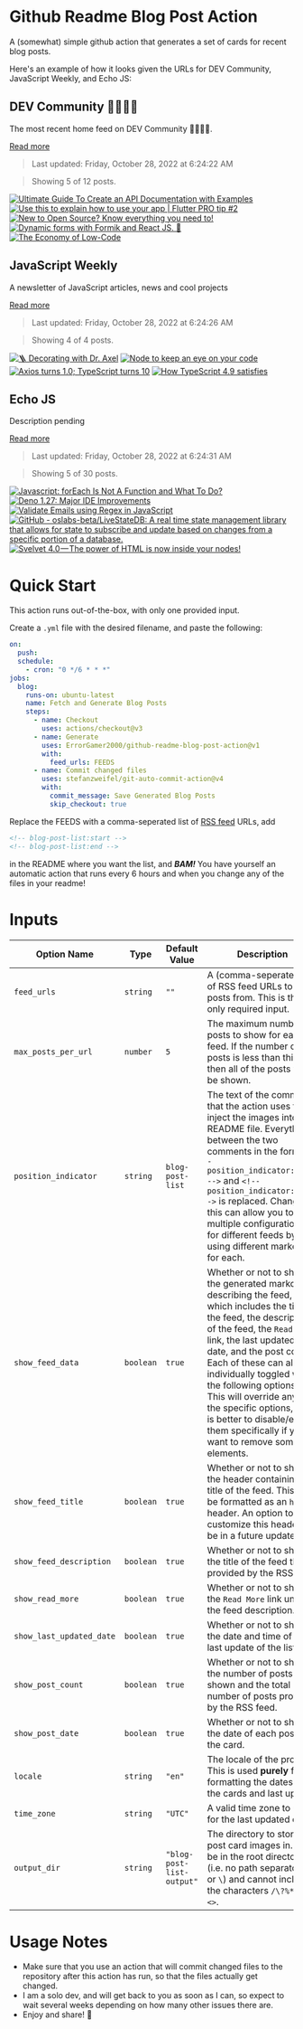 # Github Readme Blog Post Action

A (somewhat) simple github action that generates a set of cards for recent blog posts.

Here's an example of how it looks given the URLs for DEV Community, JavaScript Weekly, and Echo JS:

<!-- post-list:start -->
## DEV Community 👩‍💻👨‍💻

The most recent home feed on DEV Community 👩‍💻👨‍💻.

[Read more](https://dev.to)
> Last updated: Friday, October 28, 2022 at 6:24:22 AM

> Showing 5 of 12 posts.

[![Ultimate Guide To Create an API Documentation with Examples](https://raw.githubusercontent.com/ErrorGamer2000/github-readme-blog-post-action/main/generated_files/DEV_Community_👩‍💻👨‍💻/Ultimate_Guide_To_Create_an_API_Documentation_with_Examples.svg)](https://dev.to/document360/ultimate-guide-to-create-an-api-documentation-with-examples-2n2d)
[![Use this to explain how to use your app | Flutter PRO tip #2](https://raw.githubusercontent.com/ErrorGamer2000/github-readme-blog-post-action/main/generated_files/DEV_Community_👩‍💻👨‍💻/Use_this_to_explain_how_to_use_your_app___Flutter_PRO_tip__2.svg)](https://dev.to/svprdga/use-this-to-explain-how-to-use-your-app-flutter-pro-tip-2-1clp)
[![New to Open Source? Know everything you need to!](https://raw.githubusercontent.com/ErrorGamer2000/github-readme-blog-post-action/main/generated_files/DEV_Community_👩‍💻👨‍💻/New_to_Open_Source__Know_everything_you_need_to!.svg)](https://dev.to/prakhartiwari0/new-to-open-source-know-everything-you-need-to-3gl2)
[![Dynamic forms with Formik and React JS. 📝](https://raw.githubusercontent.com/ErrorGamer2000/github-readme-blog-post-action/main/generated_files/DEV_Community_👩‍💻👨‍💻/Dynamic_forms_with_Formik_and_React_JS._📝.svg)](https://dev.to/franklin030601/dynamic-forms-with-formik-and-react-js-3no1)
[![The Economy of Low-Code](https://raw.githubusercontent.com/ErrorGamer2000/github-readme-blog-post-action/main/generated_files/DEV_Community_👩‍💻👨‍💻/The_Economy_of_Low-Code.svg)](https://dev.to/polterguy/the-economy-of-low-code-507h)


## JavaScript Weekly

A newsletter of JavaScript articles, news and cool projects

[Read more](https://javascriptweekly.com/)
> Last updated: Friday, October 28, 2022 at 6:24:26 AM

> Showing 4 of 4 posts.

[![🪜 Decorating with Dr. Axel](https://raw.githubusercontent.com/ErrorGamer2000/github-readme-blog-post-action/main/generated_files/JavaScript_Weekly/🪜_Decorating_with_Dr._Axel.svg)](https://javascriptweekly.com/issues/611)
[![Node to keep an eye on your code](https://raw.githubusercontent.com/ErrorGamer2000/github-readme-blog-post-action/main/generated_files/JavaScript_Weekly/Node_to_keep_an_eye_on_your_code.svg)](https://javascriptweekly.com/issues/610)
[![Axios turns 1.0; TypeScript turns 10](https://raw.githubusercontent.com/ErrorGamer2000/github-readme-blog-post-action/main/generated_files/JavaScript_Weekly/Axios_turns_1.0;_TypeScript_turns_10.svg)](https://javascriptweekly.com/issues/609)
[![How TypeScript 4.9 satisfies](https://raw.githubusercontent.com/ErrorGamer2000/github-readme-blog-post-action/main/generated_files/JavaScript_Weekly/How_TypeScript_4.9_satisfies.svg)](https://javascriptweekly.com/issues/608)


## Echo JS

Description pending

[Read more](
http://www.echojs.com
)
> Last updated: Friday, October 28, 2022 at 6:24:31 AM

> Showing 5 of 30 posts.

[![Javascript: forEach Is Not A Function and What To Do?](https://raw.githubusercontent.com/ErrorGamer2000/github-readme-blog-post-action/main/generated_files/_Echo_JS_/Javascript__forEach_Is_Not_A_Function_and_What_To_Do_.svg)](https://nerdleveltech.com/javascript-foreach-is-not-a-function-and-what-to-do/)
[![Deno 1.27: Major IDE Improvements](https://raw.githubusercontent.com/ErrorGamer2000/github-readme-blog-post-action/main/generated_files/_Echo_JS_/Deno_1.27__Major_IDE_Improvements.svg)](https://deno.com/blog/v1.27)
[![Validate Emails using Regex in JavaScript](https://raw.githubusercontent.com/ErrorGamer2000/github-readme-blog-post-action/main/generated_files/_Echo_JS_/Validate_Emails_using_Regex_in_JavaScript.svg)](
https://masteringjs.io/tutorials/fundamentals/email-regex
)
[![GitHub - oslabs-beta/LiveStateDB: A real time state management library that allows for state to subscribe and update based on changes from a specific portion of a database.](https://raw.githubusercontent.com/ErrorGamer2000/github-readme-blog-post-action/main/generated_files/_Echo_JS_/GitHub_-_oslabs-beta_LiveStateDB__A_real_time_state_management_library_that_allows_for_state_to_subscribe_and_update_based_on_changes_from_a_specific_portion_of_a_database..svg)](https://github.com/oslabs-beta/LiveStateDB)
[![Svelvet 4.0 — The power of HTML is now inside your nodes!](https://raw.githubusercontent.com/ErrorGamer2000/github-readme-blog-post-action/main/generated_files/_Echo_JS_/Svelvet_4.0_—_The_power_of_HTML_is_now_inside_your_nodes!.svg)](https://medium.com/@MauricioACastro/svelvet-4-0-the-power-of-html-is-now-inside-your-nodes-3d96823096e3)


<!-- post-list:end -->

# Quick Start

This action runs out-of-the-box, with only one provided input.

Create a `.yml` file with the desired filename, and paste the following:

```yml
on:
  push:
  schedule:
    - cron: "0 */6 * * *"
jobs:
  blog:
    runs-on: ubuntu-latest
    name: Fetch and Generate Blog Posts
    steps:
      - name: Checkout
        uses: actions/checkout@v3
      - name: Generate
        uses: ErrorGamer2000/github-readme-blog-post-action@v1
        with:
          feed_urls: FEEDS
      - name: Commit changed files
        uses: stefanzweifel/git-auto-commit-action@v4
        with:
          commit_message: Save Generated Blog Posts
          skip_checkout: true
```

Replace the FEEDS with a comma-seperated list of [RSS feed](https://rss.com/blog/how-do-rss-feeds-work/) URLs, add

```md
<!-- blog-post-list:start -->
<!-- blog-post-list:end -->
```

in the README where you want the list, and **_BAM!_** You have yourself an automatic action that runs every 6 hours and when you change any of the files in your readme!

# Inputs

<table>
  <thead>
    <tr>
      <th>Option Name</th>
      <th>Type</th>
      <th>Default Value</th>
      <th>Description</th>
    </tr>
  </thead>
  <tbody>
    <tr>
      <td><code>feed_urls</code></td>
      <td><code>string</code></td>
      <td><code>""</code></td>
      <td>A (comma-seperated) list of RSS feed URLs to load posts from. This is the only required input.</td>
    </tr>
    <tr>
      <td><code>max_posts_per_url</code></td>
      <td><code>number</code></td>
      <td><code>5</code></td>
      <td>The maximum number of posts to show for each feed. If the number of posts is less than this, then all of the posts will be shown.</td>
    </tr>
    <tr>
      <td><code>position_indicator</code></td>
      <td><code>string</code></td>
      <td><code>blog-post-list</code></td>
      <td>The text of the comments that the action uses to inject the images into the README file. Everything between the two comments in the form <code>&lt;!-- position_indicator:start --&gt;</code> and <code>&lt;!-- position_indicator:end --&gt;</code> is replaced. Changing this can allow you to use multiple configurations for different feeds by using different markers for each.</td>
    </tr>
    <tr>
      <td><code>show_feed_data</code></td>
      <td><code>boolean</code></td>
      <td><code>true</code></td>
      <td>Whether or not to show the generated markdown describing the feed, which includes the title of the feed, the description of the feed, the <code>Read More</code> link, the last updated date, and the post count. Each of these can also be individually toggled with the following options. This will override any of the specific options, so it is better to disable/enable them specifically if you want to remove some elements.</td>
    </tr>
    <tr>
      <td><code>show_feed_title</code></td>
      <td><code>boolean</code></td>
      <td><code>true</code></td>
      <td>Whether or not to show the header containing the title of the feed. This will be formatted as an <code>h2</code> header. An option to customize this header will be in a future update.</td>
    </tr>
    <tr>
      <td><code>show_feed_description</code></td>
      <td><code>boolean</code></td>
      <td><code>true</code></td>
      <td>Whether or not to show the title of the feed that is provided by the RSS feed.</td>
    </tr>
    <tr>
      <td><code>show_read_more</code></td>
      <td><code>boolean</code></td>
      <td><code>true</code></td>
      <td>Whether or not to show the <code>Read More</code> link under the feed description.</td>
    </tr>
    <tr>
      <td><code>show_last_updated_date</code></td>
      <td><code>boolean</code></td>
      <td><code>true</code></td>
      <td>Whether or not to show the date and time of the last update of the list.</td>
    </tr>
    <tr>
      <td><code>show_post_count</code></td>
      <td><code>boolean</code></td>
      <td><code>true</code></td>
      <td>Whether or not to show the number of posts shown and the total number of posts provided by the RSS feed.</td>
    </tr>
    <tr>
      <td><code>show_post_date</code></td>
      <td><code>boolean</code></td>
      <td><code>true</code></td>
      <td>Whether or not to show the date of each post on the card.</td>
    </tr>
    <tr>
      <td><code>locale</code></td>
      <td><code>string</code></td>
      <td><code>"en"</code></td>
      <td>The locale of the project. This is used <strong>purely</strong> for formatting the dates of the cards and last update.</td>
    </tr>
    <tr>
      <td><code>time_zone</code></td>
      <td><code>string</code></td>
      <td><code>"UTC"</code></td>
      <td>A valid time zone to use for the last updated date.</td>
    </tr>
    <tr>
      <td><code>output_dir</code></td>
      <td><code>string</code></td>
      <td><code>"blog-post-list-output"</code></td>
      <td>The directory to store the post card images in. Must be in the root directory (i.e. no path separators <code>/</code> or <code>\</code>) and cannot include the characters <code>/\?%*:|"&lt;&gt;</code>.</td>
    </tr>
<!--
    <tr>
      <td><code></code></td>
      <td><cde></cde></td>
      <td><code></code></td>
      <td></td>
    </tr>
-->
  </tbody>
</table>

# Usage Notes

- Make sure that you use an action that will commit changed files to the repository after this action has run, so that the files actually get changed.
- I am a solo dev, and will get back to you as soon as I can, so expect to wait several weeks depending on how many other issues there are.
- Enjoy and share! 🤗
